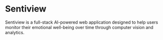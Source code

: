 # Sentiview
Sentiview is a full-stack AI-powered web application designed to help users monitor their emotional well-being over time through computer vision and analytics.
